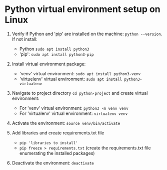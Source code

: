 # Python virtual environment setup on Linux

1. Verify if Python and 'pip' are installed on the machine: ```python --version```. If not install:
	- Python ```sudo apt install python3```
	- 'pip': ```sudo apt install python3-pip```

2. Install virtual environment package:
	- 'venv' virtual environment: ```sudo apt install python3-venv```
	- 'virtuelenv' virtual environment: ```sudo apt install python3-virtualenv```

3. Navigate to project directory ```cd python-project``` and create virtual environment:
	- For 'venv' virtual environment: ```python3 -m venv venv```
	- For 'virtualenv' virtual environment: ```virtualenv venv```

4. Activate the environment: ```source venv/bin/activate```

5. Add libraries and create requirements.txt file
	- ```pip 'libraries to install'```
	- ```pip freeze > requirements.txt``` (create the requirements.txt file enumerating the installed packages)

6. Deactivate the environment: ```deactivate```
